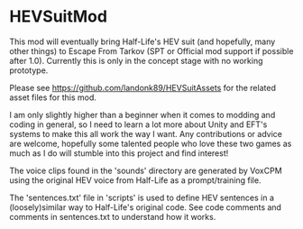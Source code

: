 # HEVSuitMod

This mod will eventually bring Half-Life's HEV suit (and hopefully, many other things) to Escape From Tarkov (SPT or Official mod support if possible after 1.0).
Currently this is only in the concept stage with no working prototype.

Please see https://github.com/landonk89/HEVSuitAssets for the related asset files for this mod.

I am only slightly higher than a beginner when it comes to modding and coding in general, so I need to learn a lot
more about Unity and EFT's systems to make this all work the way I want. Any contributions or advice are welcome,
hopefully some talented people who love these two games as much as I do will stumble into this project and find interest!

The voice clips found in the 'sounds' directory are generated by VoxCPM using the original HEV voice from Half-Life
as a prompt/training file.

The 'sentences.txt' file in 'scripts' is used to define HEV sentences in a (loosely)similar way to Half-Life's original code.
See code comments and comments in sentences.txt to understand how it works.